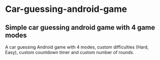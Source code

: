 # Car-guessing-android-game
Simple car guessing android game with 4 game modes
--------------------------------------------------
A car guessing Android game with 4 modes, custom difficulties (Hard, Easy), custom countdown timer and custom number of rounds.
